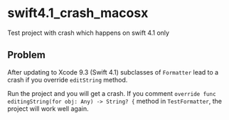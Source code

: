 # swift4.1_crash_macosx
Test project with crash which happens on swift 4.1 only

## Problem
After updating to Xcode 9.3 (Swift 4.1) subclasses of `Formatter` lead to a crash if you override  `editString` method.

Run the project and you will get a crash. If you comment `override func editingString(for obj: Any) -> String? {` method in `TestFormatter`, the project will work well again.

